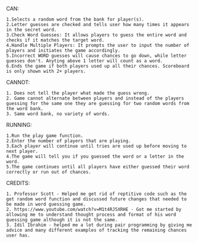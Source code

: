 
CAN:

    1.Selects a random word from the bank for player(s).
    2.Letter guesses are checked and tells user how many times it appears in the secret word.
    3.Check Word Guesses: It allows players to guess the entire word and checks if it matches the target word.
    4.Handle Multiple Players: It prompts the user to input the number of players and initiates the game accordingly. 
    5.Incorrect WORD guesses will cause chances to go down, while letter guesses don't. Anyting above 1 letter will count as a word.
    6.Ends the game if both players used up all their chances. Scoreboard is only shown with 2+ players.
CANNOT:

    1. Does not tell the player what made the guess wrong.
    2. Game cannot alternate between players and instead of the players guessing for the same one they are guessing for two random words from the word bank.
    3. Same word bank, no variety of words.

RUNNING:
   
    1.Run the play game function.
    2.Enter the number of players that are playing.
    3.Each player will continue until tries are used up before moving to next player.
    4.The game will tell you if you guessed the word or a letter in the word.
    5.The game continues until all players have either guessed their word correctly or run out of chances.

CREDITS:

    1. Professor Scott - Helped me get rid of reptitive code such as the get random word function and discussed future changes that needed to be made in word guessing game.
    2. https://www.youtube.com/watch?v=M1t4RJ5XRHE - Got me started by allowing me to understand thought process and format of his word guessing game although it is not the same.
    3. Idil Ibrahim - helped me a lot during pair programming by giving me advice and many different examples of tracking the remaining chances user has.
